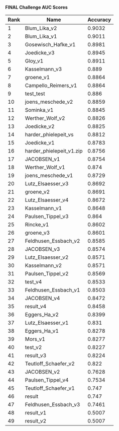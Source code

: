 **FINAL Challenge AUC Scores**


|Rank|Name|Accuracy|
|----|-----|---|
|1|Blum_Lika_v2|0.9032| 
|2|Blum_Lika_v1|0.9011| 
|3|Gosewisch_Hafke_v1|0.8981| 
|4|Joedicke_v3|0.8945| 
|5|Gloy_v1|0.8911| 
|6|Kasselmann_v3|0.889| 
|7|groene_v1|0.8864| 
|8|Campello_Reimers_v1|0.8864| 
|9|test_test|0.886| 
|10|joens_meschede_v2|0.8859| 
|11|Sominka_v1|0.8845| 
|12|Werther_Wolf_v2|0.8826| 
|13|Joedicke_v2|0.8825| 
|14|harder_phielepeit_vs|0.8812| 
|15|Joedicke_v1|0.8783| 
|16|harder_phielepeit_v1.zip|0.8756| 
|17|JACOBSEN_v1|0.8754| 
|18|Werther_Wolf_v1|0.874| 
|19|joens_meschede_v1|0.8729| 
|20|Lutz_Elsaesser_v3|0.8692| 
|21|groene_v2|0.8691| 
|22|Lutz_Elsaesser_v4|0.8672| 
|23|Kasselmann_v1|0.8648| 
|24|Paulsen_Tippel_v3|0.864| 
|25|Rincke_v1|0.8602| 
|26|groene_v3|0.8601| 
|27|Feldhusen_Essbach_v2|0.8585| 
|28|JACOBSEN_v3|0.8574| 
|29|Lutz_Elsaesser_v2|0.8571| 
|30|Kasselmann_v2|0.8571| 
|31|Paulsen_Tippel_v2|0.8569| 
|32|test_v4|0.8533| 
|33|Feldhusen_Essbach_v1|0.8503| 
|34|JACOBSEN_v4|0.8472| 
|35|result_v4|0.8458| 
|36|Eggers_Ha_v2|0.8399| 
|37|Lutz_Elsaesser_v1|0.831| 
|38|Eggers_Ha_v1|0.8278| 
|39|Mors_v1|0.8277| 
|40|test_v2|0.8227| 
|41|result_v3|0.8224| 
|42|Teutloff_Schaefer_v2|0.822| 
|43|JACOBSEN_v2|0.7628| 
|44|Paulsen_Tippel_v4|0.7534| 
|45|Teutloff_Schaefer_v1|0.747| 
|46|result|0.747| 
|47|Feldhusen_Essbach_v3|0.7461| 
|48|result_v1|0.5007| 
|49|result_v2|0.5007| 
